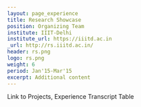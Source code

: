 ```yaml
---
layout: page_experience
title: Research Showcase
position: Organizing Team
institute: IIIT-Delhi
institute_url: https://iiitd.ac.in
_url: http://rs.iiitd.ac.in/
header: rs.png
logo: rs.png
weight: 6
period: Jan'15-Mar'15
excerpt: Additional content
---
```

Link to Projects, Experience
Transcript Table